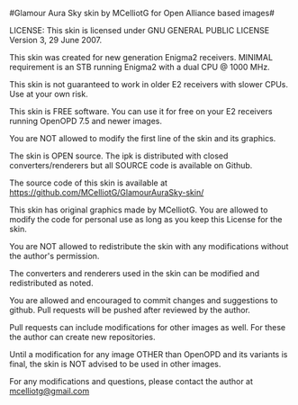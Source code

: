 #Glamour Aura Sky skin by MCelliotG for Open Alliance based images#

LICENSE: This skin is licensed under GNU GENERAL PUBLIC LICENSE Version 3, 29 June 2007.

This skin was created for new generation Enigma2 receivers. MINIMAL requirement is an STB running Enigma2 with a dual CPU @ 1000 MHz.

This skin is not guaranteed to work in older E2 receivers with slower CPUs. Use at your own risk.

This skin is FREE software. You can use it for free on your E2 receivers running OpenOPD 7.5 and newer images.

You are NOT allowed to modify the first line of the skin and its graphics.

The skin is OPEN source. The ipk is distributed with closed converters/renderers but all SOURCE code is available on Github.

The source code of this skin is available at https://github.com/MCelliotG/GlamourAuraSky-skin/

This skin has original graphics made by MCelliotG. You are allowed to modify the code for personal use as long as you keep this License for the skin.

You are NOT allowed to redistribute the skin with any modifications without the author's permission.

The converters and renderers used in the skin can be modified and redistributed as noted.

You are allowed and encouraged to commit changes and suggestions to github. Pull requests will be pushed after reviewed by the author. 

Pull requests can include modifications for other images as well. For these the author can create new repositories.

Until a modification for any image OTHER than OpenOPD and its variants is final, the skin is NOT advised to be used in other images. 

For any modifications and questions, please contact the author at mcelliotg@gmail.com
